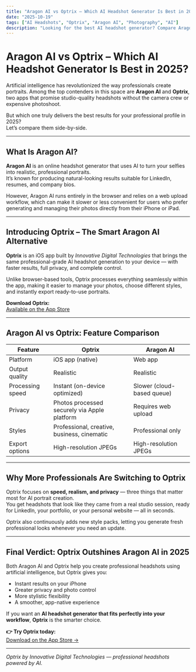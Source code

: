 ```yaml
---
title: "Aragon AI vs Optrix – Which AI Headshot Generator Is Best in 2025?"
date: "2025-10-19"
tags: ["AI Headshots", "Optrix", "Aragon AI", "Photography", "AI"]
description: "Looking for the best AI headshot generator? Compare Aragon AI and Optrix to find out which delivers more realistic, professional headshots in 2025."
---
```


# Aragon AI vs Optrix – Which AI Headshot Generator Is Best in 2025?

Artificial intelligence has revolutionized the way professionals create portraits. Among the top contenders in this space are **Aragon AI** and **Optrix**, two apps that promise studio-quality headshots without the camera crew or expensive photoshoot.

But which one truly delivers the best results for your professional profile in 2025?  
Let’s compare them side-by-side.

---

## What Is Aragon AI?

**Aragon AI** is an online headshot generator that uses AI to turn your selfies into realistic, professional portraits.  
It’s known for producing natural-looking results suitable for LinkedIn, resumes, and company bios.

However, Aragon AI runs entirely in the browser and relies on a web upload workflow, which can make it slower or less convenient for users who prefer generating and managing their photos directly from their iPhone or iPad.

---

## Introducing Optrix – The Smart Aragon AI Alternative

**Optrix** is an iOS app built by _Innovative Digital Technologies_ that brings the same professional-grade AI headshot generation to your device — with faster results, full privacy, and complete control.

Unlike browser-based tools, Optrix processes everything seamlessly within the app, making it easier to manage your photos, choose different styles, and instantly export ready-to-use portraits.

**Download Optrix:**  
[Available on the App Store](https://apps.apple.com/us/app/professional-headshot-optrix/id6746662820)

---

## Aragon AI vs Optrix: Feature Comparison

| Feature          | **Optrix**                                   | **Aragon AI**              |
| ---------------- | -------------------------------------------- | -------------------------- |
| Platform         | iOS app (native)                             | Web app                    |
| Output quality   | Realistic                                    | Realistic                  |
| Processing speed | Instant (on-device optimized)                | Slower (cloud-based queue) |
| Privacy          | Photos processed securely via Apple platform | Requires web upload        |
| Styles           | Professional, creative, business, cinematic  | Professional only          |
| Export options   | High-resolution JPEGs                        | High-resolution JPEGs      |

---

## Why More Professionals Are Switching to Optrix

Optrix focuses on **speed, realism, and privacy** — three things that matter most for AI portrait creation.  
You get headshots that look like they came from a real studio session, ready for LinkedIn, your portfolio, or your personal website — all in seconds.

Optrix also continuously adds new style packs, letting you generate fresh professional looks whenever you need an update.

---

## Final Verdict: Optrix Outshines Aragon AI in 2025

Both Aragon AI and Optrix help you create professional headshots using artificial intelligence, but Optrix gives you:

- Instant results on your iPhone
- Greater privacy and photo control
- More stylistic flexibility
- A smoother, app-native experience

If you want an **AI headshot generator that fits perfectly into your workflow**, **Optrix** is the smarter choice.

**👉 Try Optrix today:**  
[Download on the App Store →](https://apps.apple.com/us/app/professional-headshot-optrix/id6746662820)

---

_Optrix by Innovative Digital Technologies — professional headshots powered by AI._
